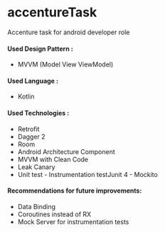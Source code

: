 # accentureTask
Accenture task for android developer role

#### Used Design Pattern :  
* MVVM (Model View ViewModel)

#### Used Language :
* Kotlin

#### Used Technologies :
* Retrofit
* Dagger 2
* Room
* Android Architecture Component
* MVVM with Clean Code
* Leak Canary
* Unit test - Instrumentation testJunit 4 - Mockito

#### Recommendations for future improvements:
* Data Binding
* Coroutines instead of RX
* Mock Server for instrumentation tests